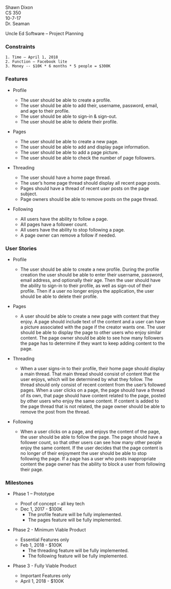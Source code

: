    Shawn Dixon  
   CS 350  
   10-7-17  
   Dr. Seaman  

Uncle Ed Software – Project Planning

### Constraints
	1. Time – April 1, 2018
	2. Function – Facebook lite
	3. Money -- $10K * 6 months * 5 people = $300K

### Features
* Profile
  * The user should be able to create a profile.
  * The user should be able to add their, username, password, email, and age to their profile.
  * The user should be able to sign-in & sign-out.
  * The user should be able to delete their profile.
		
* Pages
  * The user should be able to create a new page.
  * The user should be able to add and display page information.
  * The user should be able to add a page picture.
  * The user should be able to check the number of page followers.

* Threading
  * The user should have a home page thread.
  * The user’s home page thread should display all recent page posts.
  * Pages should have a thread of recent user posts on the page subject.
  * Page owners should be able to remove posts on the page thread.
	
* Following
  * All users have the ability to follow a page.
  * All pages have a follower count.
  * All users have the ability to stop following a page.
  * A page owner can remove a follow if needed.
	
	
### User Stories
* Profile
  * The user should be able to create a new profile. During the profile creation the user should be able to enter their username, password, email address, and optionally their age. Then the user should have the ability to sign-in to their profile, as well as sign-out of their profile. Then if a user no longer enjoys the application, the user should be able to delete their profile.   
* Pages
  * A user should be able to create a new page with content that they enjoy. A page should include text of the content and a user can have a picture associated with the page if the creator wants one. The user should be able to display the page to other users who enjoy similar content. The page owner should be able to see how many followers the page has to determine if they want to keep adding content to the page.

* Threading
  * When a user signs-in to their profile, their home page should display a main thread. That main thread should consist of content that the user enjoys, which will be determined by what they follow. The thread should only consist of recent content from the user’s followed pages. When a user clicks on a page, the page should have a thread of its own, that page should have content related to the page, posted by other users who enjoy the same content. If content is added to the page thread that is not related, the page owner should be able to remove the post from the thread.  

* Following
  * When a user clicks on a page, and enjoys the content of the page, the user should be able to follow the page. The page should have a follower count, so that other users can see how many other people enjoy the same content. If the user decides that the page content is no longer of their enjoyment the user should be able to stop following the page. If a page has a user who posts inappropriate content the page owner has the ability to block a user from following their page.  

### Milestones
* Phase 1 – Prototype
  * Proof of concept – all key tech
  * Dec 1, 2017 - $100K
    * The profile feature will be fully implemented.
    * The pages feature will be fully implemented.

* Phase 2 - Minimum Viable Product
  * Essential Features only
  * Feb 1, 2018 - $100K
    * The threading feature will be fully implemented.
    * The following feature will be fully implemented.

* Phase 3 - Fully Viable Product
  * Important Features only
  * April 1, 2018 - $100K

